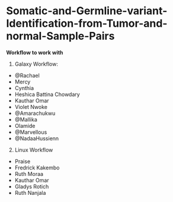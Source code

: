 # Somatic-and-Germline-variant-Identification-from-Tumor-and-normal-Sample-Pairs


**Workflow to work with**

1. Galaxy Workflow:
- @Rachael 
- Mercy
- Cynthia
- Heshica Battina Chowdary
- Kauthar Omar
-  Violet Nwoke
- @Amarachukwu
- @Mallika
- Olamide 
- @Marvellous
- @NadaaHussienn

2. Linux Workflow
- Praise 
- Fredrick Kakembo
- Ruth Moraa
- Kauthar Omar
- Gladys Rotich
- Ruth Nanjala


